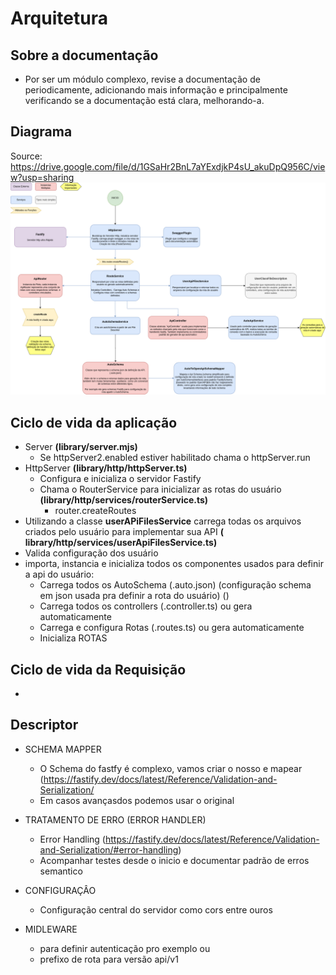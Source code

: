 # Arquitetura

## Sobre a documentação

- Por ser um módulo complexo, revise a documentação de periodicamente, adicionando mais informação e principalmente
  verificando se a documentação está clara, melhorando-a.

## Diagrama

Source: https://drive.google.com/file/d/1GSaHr2BnL7aYExdjkP4sU_akuDpQ956C/view?usp=sharing
![](http2.png)

## Ciclo de vida da aplicação

* Server **(library/server.mjs)**
  * Se httpServer2.enabled estiver habilitado chama o httpServer.run
* HttpServer **(library/http/httpServer.ts)**
  * Configura e inicializa o servidor Fastify
  * Chama o RouterService para inicializar as rotas do usuário **(library/http/services/routerService.ts)**
    * router.createRoutes
* Utilizando a classe **userAPiFilesService** carrega todas os arquivos criados pelo usuário para implementar sua API **(
  library/http/services/userApiFilesService.ts)**
* Valida configuração dos usuário
* importa, instancia e inicializa todos os componentes usados para definir a api do usuário:
  * Carrega todos os AutoSchema (.auto.json) (configuração schema em json usada pra definir a rota do usuário) ()
  * Carrega todos os controllers (.controller.ts) ou gera automaticamente
  * Carrega e configura Rotas (.routes.ts) ou gera automaticamente
  * Inicializa ROTAS

## Ciclo de vida da Requisição

*

## Descriptor

- SCHEMA MAPPER

  - O Schema do fastfy é complexo, vamos criar o nosso e
    mapear (https://fastify.dev/docs/latest/Reference/Validation-and-Serialization/
  - Em casos avançasdos podemos usar o original

- TRATAMENTO DE ERRO (ERROR HANDLER)

  - Error Handling (https://fastify.dev/docs/latest/Reference/Validation-and-Serialization/#error-handling)
  - Acompanhar testes desde o inicio e documentar padrão de erros semantico

- CONFIGURAÇÂO

  - Configuração central do servidor como cors entre ouros

- MIDLEWARE
  - para definir autenticação pro exemplo ou
  - prefixo de rota para versão api/v1
